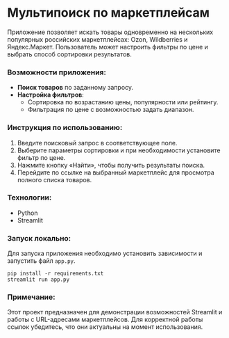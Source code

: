 # Мультипоиск по маркетплейсам

Приложение позволяет искать товары одновременно на нескольких популярных российских маркетплейсах: Ozon, Wildberries и Яндекс.Маркет. Пользователь может настроить фильтры по цене и выбрать способ сортировки результатов.

### Возможности приложения:
- **Поиск товаров** по заданному запросу.
- **Настройка фильтров**: 
  - Сортировка по возрастанию цены, популярности или рейтингу.
  - Фильтрация по цене с возможностью задать диапазон.
  
### Инструкция по использованию:
1. Введите поисковый запрос в соответствующее поле.
2. Выберите параметры сортировки и при необходимости установите фильтр по цене.
3. Нажмите кнопку «Найти», чтобы получить результаты поиска.
4. Перейдите по ссылке на выбранный маркетплейс для просмотра полного списка товаров.

### Технологии:
- Python
- Streamlit

### Запуск локально:
Для запуска приложения необходимо установить зависимости и запустить файл `app.py`.

```
pip install -r requirements.txt
streamlit run app.py
```

### Примечание:
Этот проект предназначен для демонстрации возможностей Streamlit и работы с URL-адресами маркетплейсов. Для корректной работы ссылок убедитесь, что они актуальны на момент использования.